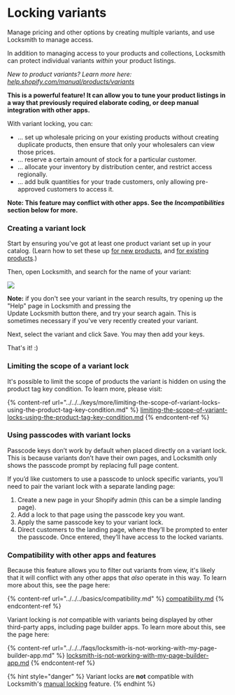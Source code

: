 # Locking variants

Manage pricing and other options by creating multiple variants, and use Locksmith to manage access.

In addition to managing access to your products and collections, Locksmith can protect individual variants _within_ your product listings.

_New to product variants? Learn more here:_ [_help.shopify.com/manual/products/variants_](https://help.shopify.com/manual/products/variants)

**This is a powerful feature! It can allow you to tune your product listings in a way that previously required elaborate coding, or deep manual integration with other apps.**

With variant locking, you can:

* ... set up wholesale pricing on your existing products without creating duplicate products, then ensure that only your wholesalers can view those prices.
* ... reserve a certain amount of stock for a particular customer.
* ... allocate your inventory by distribution center, and restrict access regionally.
* ... add bulk quantities for your trade customers, only allowing pre-approved customers to access it.

**Note: This feature may conflict with other apps. See the&#x20;**_**Incompatibilities**_**&#x20;section below for more.**

### Creating a variant lock

Start by ensuring you've got at least one product variant set up in your catalog. (Learn how to set these up [for new products](https://help.shopify.com/manual/products/variants#creating-variants-for-a-new-product), and [for existing products](https://help.shopify.com/manual/products/variants#creating-additional-variants-of-an-existing-product).)

Then, open Locksmith, and search for the name of your variant:

![](https://d33v4339jhl8k0.cloudfront.net/docs/assets/5ddd799f2c7d3a7e9ae472fc/images/5e27859104286364bc9436df/5e278590ee4e7.png)

**Note:** if you don't see your variant in the search results, try opening up the "Help" page in Locksmith and pressing the \
Update Locksmith button there, and try your search again. This is sometimes necessary if you've very recently created your variant.

Next, select the variant and click Save. You may then add your keys.

That's it! :)

### Limiting the scope of a variant lock

It's possible to limit the scope of products the variant is hidden on using the product tag key condition. To learn more, please visit:

{% content-ref url="../../../keys/more/limiting-the-scope-of-variant-locks-using-the-product-tag-key-condition.md" %}
[limiting-the-scope-of-variant-locks-using-the-product-tag-key-condition.md](../../../keys/more/limiting-the-scope-of-variant-locks-using-the-product-tag-key-condition.md)
{% endcontent-ref %}

### Using passcodes with variant locks

Passcode keys don’t work by default when placed directly on a variant lock. This is because variants don’t have their own pages, and Locksmith only shows the passcode prompt by replacing full page content.

If you’d like customers to use a passcode to unlock specific variants, you’ll need to pair the variant lock with a separate landing page:

1. Create a new page in your Shopify admin (this can be a simple landing page).
2. Add a lock to that page using the passcode key you want.
3. Apply the same passcode key to your variant lock.
4. Direct customers to the landing page, where they’ll be prompted to enter the passcode. Once entered, they’ll have access to the locked variants.

### Compatibility with other apps and features

Because this feature allows you to filter out variants from view, it's likely that it will conflict with any other apps that _also_ operate in this way. To learn more about this, see the page here:

{% content-ref url="../../../basics/compatibility.md" %}
[compatibility.md](../../../basics/compatibility.md)
{% endcontent-ref %}

Variant locking is _not_ compatible with variants being displayed by other third-party apps, including page builder apps. To learn more about this, see the page here:

{% content-ref url="../../../faqs/locksmith-is-not-working-with-my-page-builder-app.md" %}
[locksmith-is-not-working-with-my-page-builder-app.md](../../../faqs/locksmith-is-not-working-with-my-page-builder-app.md)
{% endcontent-ref %}

{% hint style="danger" %}
Variant locks are **not** compatible with Locksmith's [manual locking](../manual-mode.md) feature.
{% endhint %}
